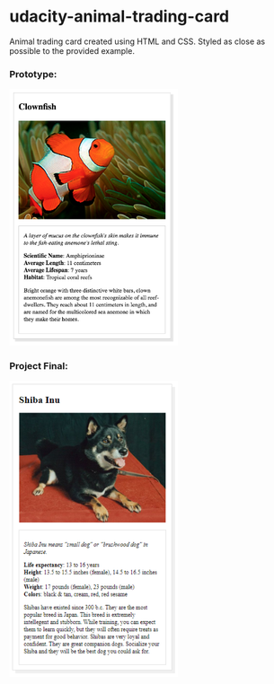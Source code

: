 # udacity-animal-trading-card
Animal trading card created using HTML and CSS. Styled as close as possible to the provided example.
 
### Prototype:
 
<img src="design-prototype.png" width="300">
 
### Project Final:
 
<img src="snickers-trading-card.PNG" width="300">
